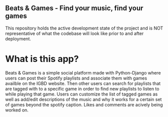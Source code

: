 ## Beats & Games - Find your music, find your games
This repository holds the active development state of the project and is NOT representative of what the codebase will look like prior to and after deployment.


# What is this app?
Beats & Games is a simple social platform made with Python-Django where users can post their Spotify playlists and associate them with games availble on the IGBD website. Then other users can search for playlists that are tagged with to a specific game in order to find new playlists to listen to while playing that game. Users can customize the list of tagged games as well as add/edit descriptions of the music and why it works for a certain set of games beyond the spotify caption. Likes and comments are acively being worked on.



